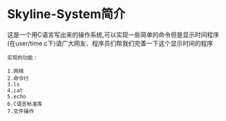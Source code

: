 # Skyline-System简介
这是一个用C语言写出来的操作系统,可以实现一些简单的命令但是显示时间程序(在user/time.c下)请广大网友、程序员们帮我们完善一下这个显示时间的程序
````
实现的功能：

1.网络
2.命令行
3.ls
4.cat
5.echo
6.C语言标准库
7.文件操作

````
